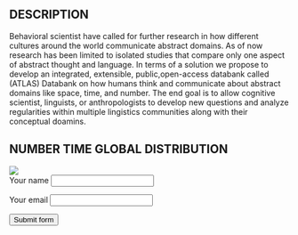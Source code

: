 
## DESCRIPTION

<p>Behavioral scientist have called for further research in how different 
cultures around the world communicate abstract domains. As of now 
research has been limited  to isolated studies that compare only one 
aspect of abstract thought and language. In terms of a solution we 
propose to develop an integrated, extensible, public,open-access 
databank called (ATLAS) Databank on how humans think and communicate 
about abstract domains like space, time, and number. The end goal is to 
allow cognitive scientist, linguists, or anthropologists to develop new 
questions and analyze regularities within multiple lingistics 
communities along with their conceptual doamins.</p>

## NUMBER TIME GLOBAL DISTRIBUTION 

<img src= "https://user-images.githubusercontent.com/49128397/98511223-41e53800-2219-11eb-9002-091573570a20.png">


<form action="https://schacon2.github.io/ATLAS-Databank/" method="POST">
  <label for="name">Your name</label>
  <input type="text" name="name" required>

  <label for="email">Your email</label>
  <input type="text" name="schacon2@ucmerced.edu" required>

  <button type="submit">Submit form</button>
</form>
